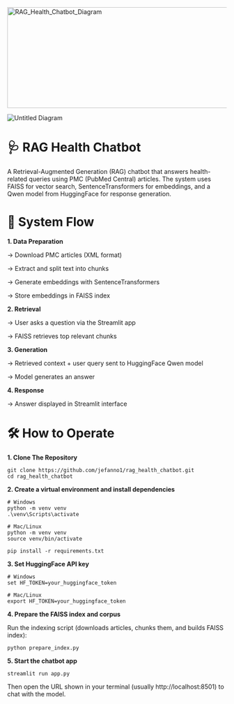 <img width="761" height="231" alt="RAG_Health_Chatbot_Diagram" src="https://github.com/user-attachments/assets/3c513005-5e82-4064-853d-2887c2609876" />

![Untitled Diagram](https://github.com/user-attachments/assets/64838eac-ec83-4672-9703-051f689b858f)

# 🩺 RAG Health Chatbot

A Retrieval-Augmented Generation (RAG) chatbot that answers health-related queries using PMC (PubMed Central) articles.
The system uses FAISS for vector search, SentenceTransformers for embeddings, and a Qwen model from HuggingFace for response generation.

# 🚀 System Flow

**1. Data Preparation**

-> Download PMC articles (XML format)
  
-> Extract and split text into chunks
  
-> Generate embeddings with SentenceTransformers
  
-> Store embeddings in FAISS index

**2. Retrieval**

-> User asks a question via the Streamlit app

-> FAISS retrieves top relevant chunks

**3. Generation**

-> Retrieved context + user query sent to HuggingFace Qwen model

-> Model generates an answer

**4. Response**

-> Answer displayed in Streamlit interface

# 🛠 How to Operate

**1. Clone The Repository**

```
git clone https://github.com/jefanno1/rag_health_chatbot.git
cd rag_health_chatbot
```
**2. Create a virtual environment and install dependencies**
```
# Windows
python -m venv venv
.\venv\Scripts\activate

# Mac/Linux
python -m venv venv
source venv/bin/activate

pip install -r requirements.txt
```
**3. Set HuggingFace API key**
```
# Windows
set HF_TOKEN=your_huggingface_token

# Mac/Linux
export HF_TOKEN=your_huggingface_token
```
**4. Prepare the FAISS index and corpus**

Run the indexing script (downloads articles, chunks them, and builds FAISS index):
```
python prepare_index.py
```
**5. Start the chatbot app**
```
streamlit run app.py
```
Then open the URL shown in your terminal (usually http://localhost:8501) to chat with the model.
